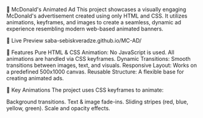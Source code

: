 🍔 McDonald's Animated Ad
This project showcases a visually engaging McDonald's advertisement created using only HTML and CSS. It utilizes animations, keyframes, and images to create a seamless, dynamic ad experience resembling modern web-based animated banners.

🚀 Live Preview
saba-sebiskveradze.github.io/MC-AD/

🎯 Features
Pure HTML & CSS Animation: No JavaScript is used. All animations are handled via CSS keyframes.
Dynamic Transitions: Smooth transitions between images, text, and visuals.
Responsive Layout: Works on a predefined 500x1000 canvas.
Reusable Structure: A flexible base for creating animated ads.

🎨 Key Animations
The project uses CSS keyframes to animate:

Background transitions.
Text & image fade-ins.
Sliding stripes (red, blue, yellow, green).
Scale and opacity effects.
